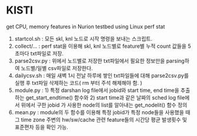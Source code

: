# KISTI
get CPU, memory features in Nurion testbed using Linux perf stat

1. startcol.sh  : 모든 skl, knl 노드로 시작 명령을 보내는 스크립트.
2. collect/...  : perf stat을 이용해 skl, knl 노드별로 feature별 누적 count 값들을 5초마다 txt파일로 저장.
3. parse2csv.py : 위에서 노드별로 저장한 txt파일에서 필요한 정보만을 parsing하여 노드별/일별 csv파일로 저장한다.
4. dailycsv.sh  : 매일 새벽 1시 전날 하루에 쌓인 txt파일들에 대해 parse2csv.py를 실행 후 txt파일 삭제하는 코드( rm 부터 주석 해제해야 함. )
5. module.py    : 1) 특정 darshan log file에서 jobid와 start time, end time을 추출하는 get_start_endtime() 함수와
                  2) start time과 같은 날짜의 sched log file에서 위에서 구한 jobid 가 사용한 node의 list를 알아내는 get_nodelit() 함수 정의
6. mean.py      : module의 두 함수를 이용해 특정 jobid가 특정 node들을 사용했을 때 그 time zone 주변의 hw/sw/cache 관련 feature들의 시간당 평균 발생횟수 및 표준편차 등을 확인 가능.
